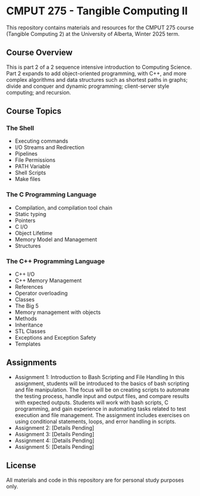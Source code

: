 # CMPUT 275 - Tangible Computing II 

This repository contains materials and resources for the CMPUT 275 course (Tangible Computing 2) at the University of Alberta, Winter 2025 term.

## Course Overview
This is part 2 of a 2 sequence intensive introduction to Computing Science. Part 2 expands to add object-oriented programming, with C++, and more complex algorithms and data structures such as shortest paths in graphs; divide and conquer and dynamic programming; client-server style computing; and recursion. 

## Course Topics

### The Shell
- Executing commands
- I/O Streams and Redirection
- Pipelines
- File Permissions
- PATH Variable
- Shell Scripts
- Make files

### The C Programming Language
- Compilation, and compilation tool chain
- Static typing
- Pointers
- C I/O
- Object Lifetime
- Memory Model and Management
- Structures

### The C++ Programming Language
- C++ I/O
- C++ Memory Management
- References
- Operator overloading
- Classes
- The Big 5
- Memory management with objects
- Methods
- Inheritance
- STL Classes
- Exceptions and Exception Safety
- Templates

## Assignments
- Assignment 1: Introduction to Bash Scripting and File Handling
In this assignment, students will be introduced to the basics of bash scripting and file manipulation. The focus will be on creating scripts to automate the testing process, handle input and output files, and compare results with expected outputs. Students will work with bash scripts, C programming, and gain experience in automating tasks related to test execution and file management. The assignment includes exercises on using conditional statements, loops, and error handling in scripts.
- Assignment 2: [Details Pending]
- Assignment 3: [Details Pending]
- Assignment 4: [Details Pending]
- Assignment 5: [Details Pending]

## License
All materials and code in this repository are for personal study purposes only.

